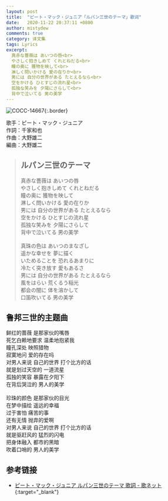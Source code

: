 ```yaml
---
layout: post
title:  "ピート・マック・ジュニア「ルパン三世のテーマ」歌词"
date:   2020-11-22 20:37:11 +0800
author: mistydew
comments: true
category: 译文集
tags: Lyrics
excerpt:
  真赤な薔薇は あいつの唇<br>
  やさしく抱きしめて くれとねだる<br>
  瞳の奥に 獲物を映して<br>
  淋しく問いかける 愛の在りか<br>
  男には 自分の世界がある たとえるなら<br>
  空をかける ひとすじの流れ星<br>
  孤独な笑みを 夕陽にさらして<br>
  背中で泣いてる 男の美学
---
```

![COCC-14667](https://columbia.jp/prod-info/jacket/COCC-14667.jpg){:.border}

歌手：ピート・マック・ジュニア<br>
作詞：千家和也<br>
作曲：大野雄二<br>
編曲：大野雄二

<blockquote class="original">
  <h2>ルパン三世のテーマ</h2>
  <p>
    真赤な薔薇は あいつの唇<br>
    やさしく抱きしめて くれとねだる<br>
    瞳の奥に 獲物を映して<br>
    淋しく問いかける 愛の在りか<br>
    男には 自分の世界がある たとえるなら<br>
    空をかける ひとすじの流れ星<br>
    孤独な笑みを 夕陽にさらして<br>
    背中で泣いてる 男の美学<br>
    <br>
    真珠の色は あいつのまなざし<br>
    遥かな幸せを 夢に描く<br>
    いためることを 恐れるあまりに<br>
    冷たく突き放す 愛もあるさ<br>
    男には 自分の世界がある たとえるなら<br>
    風をはらい 荒くるう稲光<br>
    都会の闇に 体を溶かして<br>
    口笛吹いてる 男の美学
  </p>
</blockquote>

<div class="translation">
  <h2>鲁邦三世的主题曲</h2>
  <p>
    鲜红的蔷薇 是那家伙的嘴唇<br>
    死乞白赖地要求 温柔地抱紧我<br>
    瞳孔深处 映照猎物<br>
    寂寞地问 爱的存在吗<br>
    对男人来说 自己的世界 打个比方的话<br>
    就是划过天空的 一道流星<br>
    孤独的笑容 暴露在夕阳下<br>
    在背后哭泣的 男人的美学<br>
    <br>
    珍珠的颜色 是那家伙的目光<br>
    在梦中描绘 遥远的幸福<br>
    过于害怕 痛苦的事<br>
    还有无情 抛弃的爱啊<br>
    对男人来说 自己的世界 打个比方的话<br>
    就是驱赶风的 猛烈的闪电<br>
    把身体融入 都市的黑暗<br>
    吹着口哨的 男人的美学
  </p>
</div>

## 参考链接

* [ピート・マック・ジュニア ルパン三世のテーマ 歌詞 - 歌ネット](https://www.uta-net.com/song/39545/){:target="_blank"}
